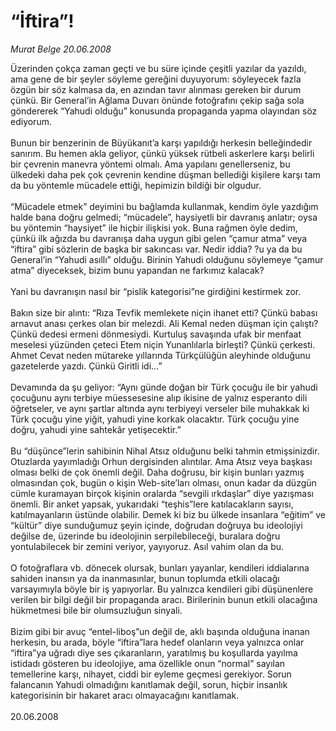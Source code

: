 # “İftira”!

*Murat Belge 20.06.2008*

<div class="taraf_structure_2col_1zq">
<div class="margen_n">



 <p>Üzerinden çokça zaman geçti ve bu süre içinde çeşitli yazılar da yazıldı, ama gene de bir şeyler söyleme gereğini duyuyorum: söyleyecek fazla özgün bir söz kalmasa da, en azından tavır alınması gereken bir durum çünkü. Bir General’in Ağlama Duvarı önünde fotoğrafını çekip sağa sola göndererek “Yahudi olduğu” konusunda propaganda yapma olayından söz ediyorum.<br/>
<br/>
Bunun bir benzerinin de Büyükanıt’a karşı yapıldığı herkesin belleğindedir sanırım. Bu hemen akla geliyor, çünkü yüksek rütbeli askerlere karşı belirli bir çevrenin manevra yöntemi olmalı. Ama yapılanı genellerseniz, bu ülkedeki daha pek çok çevrenin kendine düşman bellediği kişilere karşı tam da bu yöntemle mücadele ettiği, hepimizin bildiği bir olgudur.<br/>
<br/>
“Mücadele etmek” deyimini bu bağlamda kullanmak, kendim öyle yazdığım halde bana doğru gelmedi; “mücadele”, haysiyetli bir davranış anlatır; oysa bu yöntemin “haysiyet” ile hiçbir ilişkisi yok. Buna rağmen öyle dedim, çünkü ilk ağızda bu davranışa daha uygun gibi gelen “çamur atma” veya “iftira” gibi sözlerin de başka bir sakıncası var. Nedir iddia? ?u ya da bu General’in “Yahudi asıllı” olduğu. Birinin Yahudi olduğunu söylemeye “çamur atma” diyeceksek, bizim bunu yapandan ne farkımız kalacak?<br/>
<br/>
Yani bu davranışın nasıl bir “pislik kategorisi”ne girdiğini kestirmek zor.<br/>
<br/>
Bakın size bir alıntı: “Rıza Tevfik memlekete niçin ihanet etti? Çünkü babası arnavut anası çerkes olan bir melezdi. Ali Kemal neden düşman için çalıştı? Çünkü dedesi ermeni dönmesiydi. Kurtuluş savaşında ufak bir menfaat meselesi yüzünden çeteci Etem niçin Yunanlılarla birleşti? Çünkü çerkesti. Ahmet Cevat neden mütareke yıllarında Türkçülüğün aleyhinde olduğunu gazetelerde yazdı. Çünkü Giritli idi...”<br/>
<br/>
Devamında da şu geliyor: “Aynı günde doğan bir Türk çocuğu ile bir yahudi çocuğunu aynı terbiye müessesesine alıp ikisine de yalnız esperanto dili öğretseler, ve aynı şartlar altında aynı terbiyeyi verseler bile muhakkak ki Türk çocuğu yine yiğit, yahudi yine korkak olacaktır. Türk çocuğu yine doğru, yahudi yine sahtekâr yetişecektir.”<br/>
<br/>
Bu “düşünce”lerin sahibinin Nihal Atsız olduğunu belki tahmin etmişsinizdir. Otuzlarda yayımladığı Orhun dergisinden alıntılar. Ama Atsız veya başkası olması belki de çok önemli değil. Daha doğrusu, bir kişin bunları yazmış olmasından çok, bugün o kişin Web-site’ları olması, onun kadar da düzgün cümle kuramayan birçok kişinin oralarda “sevgili ırkdaşlar” diye yazışması önemli. Bir anket yapsak, yukarıdaki “teşhis”lere katılacakların sayısı, katılmayanların üstünde olabilir. Demek ki biz bu ülkede insanlara “eğitim” ve “kültür” diye sunduğumuz şeyin içinde, doğrudan doğruya bu ideolojiyi değilse de, üzerinde bu ideolojinin serpilebileceği, buralara doğru yontulabilecek bir zemini veriyor, yayıyoruz. Asıl vahim olan da bu.<br/>
<br/>
O fotoğraflara vb. dönecek olursak, bunları yayanlar, kendileri iddialarına sahiden inansın ya da inanmasınlar, bunun toplumda etkili olacağı varsayımıyla böyle bir iş yapıyorlar. Bu yalnızca kendileri gibi düşünenlere verilen bir bilgi değil bir propaganda aracı. Birilerinin bunun etkili olacağına hükmetmesi bile bir olumsuzluğun sinyali.<br/>
<br/>
Bizim gibi bir avuç “entel-liboş”un değil de, aklı başında olduğuna inanan herkesin, bu arada, böyle “iftira”lara hedef olanların veya yalnızca onlar “iftira”ya uğradı diye ses çıkaranların, yaratılmış bu koşullarda yayılma istidadı gösteren bu ideolojiye, ama özellikle onun “normal” sayılan temellerine karşı, nihayet, ciddi bir eyleme geçmesi gerekiyor. Sorun falancanın Yahudi olmadığını kanıtlamak değil, sorun, hiçbir insanlık kategorisinin bir hakaret aracı olmayacağını kanıtlamak. <br/>
<br/>
20.06.2008</p>

<br/>


<div id="taraf_not">
</div>

</div>


</div>
